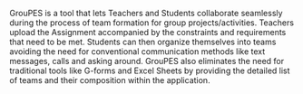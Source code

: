 GrouPES is a tool that lets Teachers and Students collaborate seamlessly during the process of team formation for group projects/activities.
Teachers upload the Assignment accompanied by the constraints and requirements that need to be met. 
Students can then organize themselves into teams avoiding the need for conventional communication methods like text messages, calls and asking around.
GrouPES also eliminates the need for traditional tools like G-forms and Excel Sheets by providing the detailed list of teams and their composition within the application.
